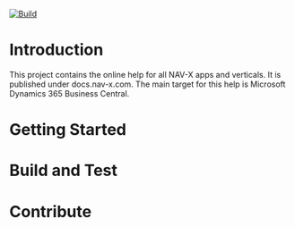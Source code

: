 
[![Build](https://github.com/nav-x-llc/nav-x-docs/actions/workflows/CI-PR.yml/badge.svg?branch=master)](https://github.com/nav-x-llc/nav-x-docs/actions/workflows/CI-PR.yml)

# Introduction

This project contains the online help for all NAV-X apps and verticals. It is published under docs.nav-x.com. The main target for this help is Microsoft Dynamics 365 Business Central.

# Getting Started


# Build and Test


# Contribute
